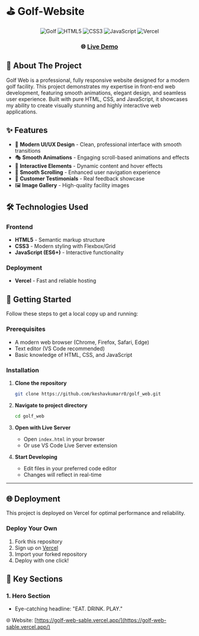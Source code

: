 # ⛳  Golf-Website

<div align="center">

![Golf](https://img.shields.io/badge/Golf-Facility-green?style=for-the-badge)
![HTML5](https://img.shields.io/badge/HTML5-E34F26?style=for-the-badge&logo=html5&logoColor=white)
![CSS3](https://img.shields.io/badge/CSS3-1572B6?style=for-the-badge&logo=css3&logoColor=white)
![JavaScript](https://img.shields.io/badge/JavaScript-F7DF1E?style=for-the-badge&logo=javascript&logoColor=black)
![Vercel](https://img.shields.io/badge/Vercel-000000?style=for-the-badge&logo=vercel&logoColor=white)

### 🌐 [Live Demo](https://golf-web-sable.vercel.app/)



</div>




## 🎯 About The Project
Golf Web is a professional, fully responsive website designed for a modern golf facility. This project demonstrates my expertise in front-end web development, featuring smooth animations, elegant design, and seamless user experience. Built with pure HTML, CSS, and JavaScript, it showcases my ability to create visually stunning and highly interactive web applications.


## ✨ Features

- 🎨 **Modern UI/UX Design** - Clean, professional interface with smooth transitions
- 🎭 **Smooth Animations** - Engaging scroll-based animations and effects
- 🎯 **Interactive Elements** - Dynamic content and hover effects
- 🔄 **Smooth Scrolling** - Enhanced user navigation experience
- 💬 **Customer Testimonials** - Real feedback showcase
- 🖼️ **Image Gallery** - High-quality facility images



## 🛠️ Technologies Used

### Frontend
- **HTML5** - Semantic markup structure
- **CSS3** - Modern styling with Flexbox/Grid
- **JavaScript (ES6+)** - Interactive functionality

### Deployment
- **Vercel** - Fast and reliable hosting


## 🚀 Getting Started

Follow these steps to get a local copy up and running:

### Prerequisites

- A modern web browser (Chrome, Firefox, Safari, Edge)
- Text editor (VS Code recommended)
- Basic knowledge of HTML, CSS, and JavaScript

### Installation

1. **Clone the repository**
   ```bash
   git clone https://github.com/keshavkumarr0/golf_web.git
   ```

2. **Navigate to project directory**
   ```bash
   cd golf_web
   ```

3. **Open with Live Server**
   - Open `index.html` in your browser
   - Or use VS Code Live Server extension

4. **Start Developing**
   - Edit files in your preferred code editor
   - Changes will reflect in real-time

---

## 🌐 Deployment

This project is deployed on Vercel for optimal performance and reliability.

### Deploy Your Own

1. Fork this repository
2. Sign up on [Vercel](https://vercel.com)
3. Import your forked repository
4. Deploy with one click!




## 🎨 Key Sections

### 1. **Hero Section**
   - Eye-catching headline: "EAT. DRINK. PLAY."






 🌐 Website: [https://golf-web-sable.vercel.app/](https://golf-web-sable.vercel.app/)




